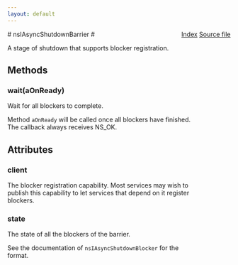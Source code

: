 ```yaml
---
layout: default
---
```

<div class='links' style='float:right'><a href="../index.html">Index</a>
<a href="http://dxr.mozilla.org/mozilla-central/source/toolkit/components/asyncshutdown/nsIAsyncShutdown.idl">Source file</a>
</div>
# nsIAsyncShutdownBarrier #
  
A stage of shutdown that supports blocker registration.  
  

## Methods ##

### wait(aOnReady) ###
  
Wait for all blockers to complete.  
  
Method `aOnReady` will be called once all blockers have finished.  
The callback always receives NS_OK.  
  

## Attributes ##

### client ###
  
The blocker registration capability.  Most services may wish to  
publish this capability to let services that depend on it register  
blockers.  
  

### state ###
  
The state of all the blockers of the barrier.  
  
See the documentation of `nsIAsyncShutdownBlocker` for the  
format.  
  
